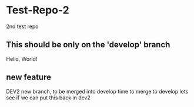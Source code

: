 # Test-Repo-2
2nd test repo
## This should be only on the 'develop' branch
Hello, World!
## new feature
DEV2 new branch, to be merged into develop
time to merge to develop
lets see if we can put this back in dev2
